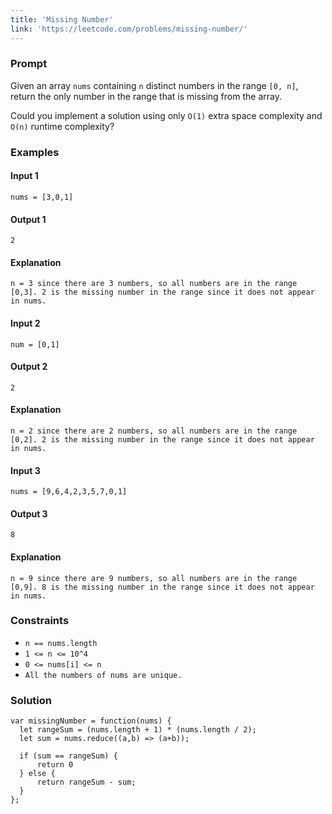 ```yaml
---
title: 'Missing Number'
link: 'https://leetcode.com/problems/missing-number/'
---
```



### Prompt
Given an array `nums` containing `n` distinct numbers in the range `[0, n]`, return the only number in the range that is missing from the array.

Could you implement a solution using only `O(1)` extra space complexity and `O(n)` runtime complexity?

### Examples

#### Input 1
`nums = [3,0,1]`
#### Output 1
`2`

#### Explanation
```
n = 3 since there are 3 numbers, so all numbers are in the range [0,3]. 2 is the missing number in the range since it does not appear in nums.
```


#### Input 2
`num = [0,1]`
#### Output 2
`2`
#### Explanation
```
n = 2 since there are 2 numbers, so all numbers are in the range [0,2]. 2 is the missing number in the range since it does not appear in nums.
```

#### Input 3
`nums = [9,6,4,2,3,5,7,0,1]`
#### Output 3
`8`
#### Explanation
```
n = 9 since there are 9 numbers, so all numbers are in the range [0,9]. 8 is the missing number in the range since it does not appear in nums.
```

### Constraints

* `n == nums.length`
* `1 <= n <= 10^4`
* `0 <= nums[i] <= n`
* `All the numbers of nums are unique.`


### Solution

```
var missingNumber = function(nums) {
  let rangeSum = (nums.length + 1) * (nums.length / 2);
  let sum = nums.reduce((a,b) => (a+b));
  
  if (sum == rangeSum) {
      return 0
  } else {
      return rangeSum - sum;
  }
};
```
